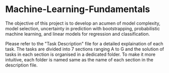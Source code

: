 # Machine-Learning-Fundamentals
The objective of this project is to develop an acumen of model complexity, model selection, uncertainty in prediction with bootstrapping, probabilistic machine learning, and linear models for regression and classification.

Please refer to the "Task Description" file for a detailed explaination of each task. The tasks are divided into 7 sections ranging A to G and the solution of tasks in each section is organised in a dedicated folder. To make it more intuitive, each folder is named same as the name of each section in the description file.
